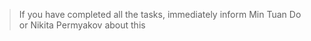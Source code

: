 

> If you have completed all the tasks, immediately inform Min Tuan Do or Nikita Permyakov about this
